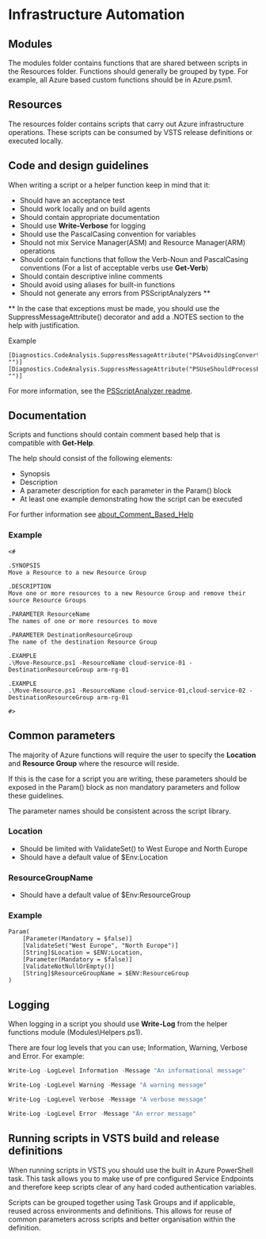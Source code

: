 # Infrastructure Automation

## Modules
The modules folder contains functions that are shared between scripts in the Resources folder. Functions should generally be grouped by type. For example, all Azure based custom functions should be in Azure.psm1.

## Resources
The resources folder contains scripts that carry out Azure infrastructure operations. These scripts can be consumed by VSTS release definitions or executed locally.

## Code and design guidelines

When writing a script or a helper function keep in mind that it:

* Should have an acceptance test
* Should work locally and on build agents
* Should contain appropriate documentation
* Should use **Write-Verbose** for logging
* Should use the PascalCasing convention for variables
* Should not mix Service Manager(ASM) and Resource Manager(ARM) operations
* Should contain functions that follow the Verb-Noun and PascalCasing conventions (For a list of acceptable verbs use **Get-Verb**)
* Should contain descriptive inline comments
* Should avoid using aliases for built-in functions
* Should not generate any errors from PSScriptAnalyzers **

** In the case that exceptions must be made, you should use the SuppressMessageAttribute() decorator and add a .NOTES section to the help with justification.

Example
```
[Diagnostics.CodeAnalysis.SuppressMessageAttribute("PSAvoidUsingConvertToSecureStringWithPlainText", "")]
[Diagnostics.CodeAnalysis.SuppressMessageAttribute("PSUseShouldProcessForStateChangingFunctions", "")]
```
For more information, see the [PSScriptAnalyzer readme](https://github.com/PowerShell/PSScriptAnalyzer#suppressing-rules).

## Documentation
Scripts and functions should contain comment based help that is compatible with **Get-Help**.

The help should consist of the following elements:
* Synopsis
* Description
* A parameter description for each parameter in the Param() block
* At least one example demonstrating how the script can be executed

For further information see [about_Comment_Based_Help](https://github.com/PowerShell/PowerShell-Docs/blob/staging/reference/5.1/Microsoft.PowerShell.Core/About/about_Comment_Based_Help.md)

### Example
```
<#

.SYNOPSIS
Move a Resource to a new Resource Group

.DESCRIPTION
Move one or more resources to a new Resource Group and remove their source Resource Groups

.PARAMETER ResourceName
The names of one or more resources to move

.PARAMETER DestinationResourceGroup
The name of the destination Resource Group

.EXAMPLE
.\Move-Resource.ps1 -ResourceName cloud-service-01 -DestinationResourceGroup arm-rg-01

.EXAMPLE
.\Move-Resource.ps1 -ResourceName cloud-service-01,cloud-service-02 -DestinationResourceGroup arm-rg-01

#>
```

## Common parameters
The majority of Azure functions will require the user to specify the **Location** and **Resource Group** where the resource will reside.

If this is the case for a script you are writing, these parameters should be exposed in the Param() block as non mandatory parameters and follow these guidelines.

The parameter names should be consistent across the script library.

### Location

* Should be limited with ValidateSet() to West Europe and North Europe
* Should have a default value of $Env:Location

### ResourceGroupName

* Should have a default value of $Env:ResourceGroup

### Example
```
Param(
    [Parameter(Mandatory = $false)]
    [ValidateSet("West Europe", "North Europe")]
    [String]$Location = $ENV:Location,
    [Parameter(Mandatory = $false)]
    [ValidateNotNullOrEmpty()]
    [String]$ResourceGroupName = $ENV:ResourceGroup    
)
```

## Logging
When logging in a script you should use **Write-Log** from the helper functions module (Modules\Helpers.ps1).

There are four log levels that you can use; Information, Warning, Verbose and Error. For example:

```PowerShell
Write-Log -LogLevel Information -Message "An informational message"

Write-Log -LogLevel Warning -Message "A warning message"

Write-Log -LogLevel Verbose -Message "A verbose message"

Write-Log -LogLevel Error -Message "An error message"
```

## Running scripts in VSTS build and release definitions
When running scripts in VSTS you should use the built in Azure PowerShell task. This task allows you to make use of pre configured Service Endpoints and therefore keep scripts clear of any hard coded authentication variables.

Scripts can be grouped together using Task Groups and if applicable, reused across environments and definitions. This allows for reuse of common parameters across scripts and better organisation within the definition.
